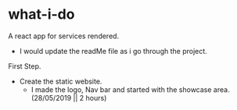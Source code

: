 # what-i-do
A react app for services rendered.

* I would update the readMe file as i go through the project.

First Step.
  * Create the static website.
    * I made the logo, Nav bar and started with the showcase area. (28/05/2019 || 2 hours)
